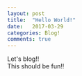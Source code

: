 ```yaml
---
layout: post
title:  "Hello World!"
date:   2017-03-29
categories: Blog!
comments: true
---
```

Let's blog!!<br />
This should be fun!!